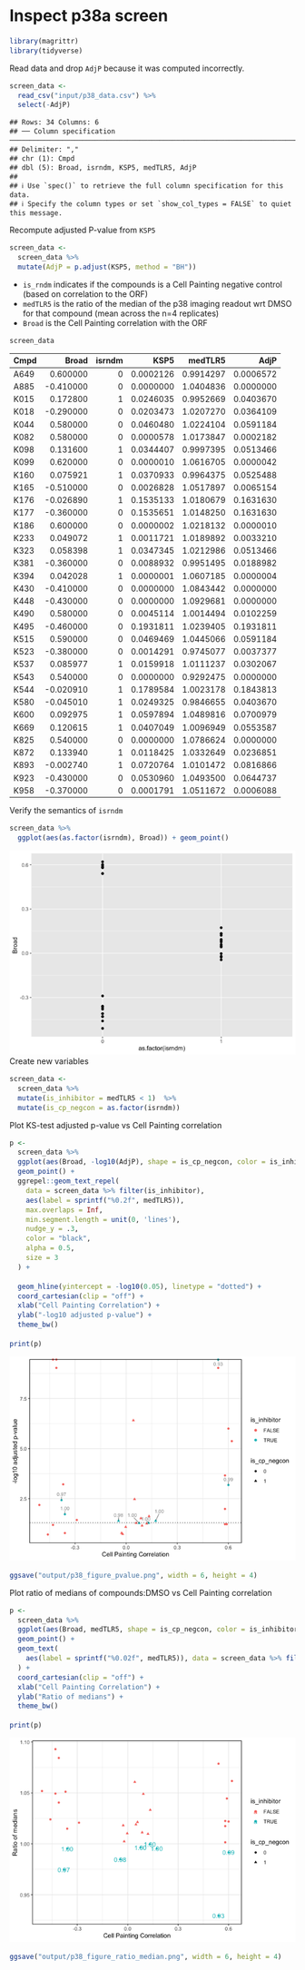 Inspect p38a screen
================

``` r
library(magrittr)
library(tidyverse)
```

Read data and drop `AdjP` because it was computed incorrectly.

``` r
screen_data <- 
  read_csv("input/p38_data.csv") %>%
  select(-AdjP)
```

    ## Rows: 34 Columns: 6
    ## ── Column specification ─────────────────────────────────────────────────────────────────────────────────────────────────────────────────
    ## Delimiter: ","
    ## chr (1): Cmpd
    ## dbl (5): Broad, isrndm, KSP5, medTLR5, AdjP
    ## 
    ## ℹ Use `spec()` to retrieve the full column specification for this data.
    ## ℹ Specify the column types or set `show_col_types = FALSE` to quiet this message.

Recompute adjusted P-value from `KSP5`

``` r
screen_data <-
  screen_data %>%
  mutate(AdjP = p.adjust(KSP5, method = "BH"))
```

-   `is_rndm` indicates if the compounds is a Cell Painting negative
    control (based on correlation to the ORF)
-   `medTLR5` is the ratio of the median of the p38 imaging readout wrt
    DMSO for that compound (mean across the n=4 replicates)
-   `Broad` is the Cell Painting correlation with the ORF

``` r
screen_data
```

<div class="kable-table">

| Cmpd |     Broad | isrndm |      KSP5 |   medTLR5 |      AdjP |
|:-----|----------:|-------:|----------:|----------:|----------:|
| A649 |  0.600000 |      0 | 0.0002126 | 0.9914297 | 0.0006572 |
| A885 | -0.410000 |      0 | 0.0000000 | 1.0404836 | 0.0000000 |
| K015 |  0.172800 |      1 | 0.0246035 | 0.9952669 | 0.0403670 |
| K018 | -0.290000 |      0 | 0.0203473 | 1.0207270 | 0.0364109 |
| K044 |  0.580000 |      0 | 0.0460480 | 1.0224104 | 0.0591184 |
| K082 |  0.580000 |      0 | 0.0000578 | 1.0173847 | 0.0002182 |
| K098 |  0.131600 |      1 | 0.0344407 | 0.9997395 | 0.0513466 |
| K099 |  0.620000 |      0 | 0.0000010 | 1.0616705 | 0.0000042 |
| K160 |  0.075921 |      1 | 0.0370933 | 0.9964375 | 0.0525488 |
| K165 | -0.510000 |      0 | 0.0026828 | 1.0517897 | 0.0065154 |
| K176 | -0.026890 |      1 | 0.1535133 | 1.0180679 | 0.1631630 |
| K177 | -0.360000 |      0 | 0.1535651 | 1.0148250 | 0.1631630 |
| K186 |  0.600000 |      0 | 0.0000002 | 1.0218132 | 0.0000010 |
| K233 |  0.049072 |      1 | 0.0011721 | 1.0189892 | 0.0033210 |
| K323 |  0.058398 |      1 | 0.0347345 | 1.0212986 | 0.0513466 |
| K381 | -0.360000 |      0 | 0.0088932 | 0.9951495 | 0.0188982 |
| K394 |  0.042028 |      1 | 0.0000001 | 1.0607185 | 0.0000004 |
| K430 | -0.410000 |      0 | 0.0000000 | 1.0843442 | 0.0000000 |
| K448 | -0.430000 |      0 | 0.0000000 | 1.0929681 | 0.0000000 |
| K490 |  0.580000 |      0 | 0.0045114 | 1.0014494 | 0.0102259 |
| K495 | -0.460000 |      0 | 0.1931811 | 1.0239405 | 0.1931811 |
| K515 |  0.590000 |      0 | 0.0469469 | 1.0445066 | 0.0591184 |
| K523 | -0.380000 |      0 | 0.0014291 | 0.9745077 | 0.0037377 |
| K537 |  0.085977 |      1 | 0.0159918 | 1.0111237 | 0.0302067 |
| K543 |  0.540000 |      0 | 0.0000000 | 0.9292475 | 0.0000000 |
| K544 | -0.020910 |      1 | 0.1789584 | 1.0023178 | 0.1843813 |
| K580 | -0.045010 |      1 | 0.0249325 | 0.9846655 | 0.0403670 |
| K600 |  0.092975 |      1 | 0.0597894 | 1.0489816 | 0.0700979 |
| K669 |  0.120615 |      1 | 0.0407049 | 1.0096949 | 0.0553587 |
| K825 |  0.540000 |      0 | 0.0000000 | 1.0786624 | 0.0000000 |
| K872 |  0.133940 |      1 | 0.0118425 | 1.0332649 | 0.0236851 |
| K893 | -0.002740 |      1 | 0.0720764 | 1.0101472 | 0.0816866 |
| K923 | -0.430000 |      0 | 0.0530960 | 1.0493500 | 0.0644737 |
| K958 | -0.370000 |      0 | 0.0001791 | 1.0511672 | 0.0006088 |

</div>

Verify the semantics of `isrndm`

``` r
screen_data %>%
  ggplot(aes(as.factor(isrndm), Broad)) + geom_point()
```

![](1.inspect-p38a-screen_files/figure-gfm/unnamed-chunk-5-1.png)<!-- -->
Create new variables

``` r
screen_data <- 
  screen_data %>% 
  mutate(is_inhibitor = medTLR5 < 1)  %>%
  mutate(is_cp_negcon = as.factor(isrndm))
```

Plot KS-test adjusted p-value vs Cell Painting correlation

``` r
p <-
  screen_data %>%
  ggplot(aes(Broad, -log10(AdjP), shape = is_cp_negcon, color = is_inhibitor)) +
  geom_point() +
  ggrepel::geom_text_repel(
    data = screen_data %>% filter(is_inhibitor),
    aes(label = sprintf("%0.2f", medTLR5)),
    max.overlaps = Inf,
    min.segment.length = unit(0, 'lines'),
    nudge_y = .3,
    color = "black",
    alpha = 0.5,
    size = 3
  ) +
  
  geom_hline(yintercept = -log10(0.05), linetype = "dotted") +
  coord_cartesian(clip = "off") +
  xlab("Cell Painting Correlation") +
  ylab("-log10 adjusted p-value") +
  theme_bw()

print(p)
```

![](1.inspect-p38a-screen_files/figure-gfm/unnamed-chunk-7-1.png)<!-- -->

``` r
ggsave("output/p38_figure_pvalue.png", width = 6, height = 4)
```

Plot ratio of medians of compounds:DMSO vs Cell Painting correlation

``` r
p <- 
  screen_data %>%
  ggplot(aes(Broad, medTLR5, shape = is_cp_negcon, color = is_inhibitor)) + 
  geom_point() + 
  geom_text(
    aes(label = sprintf("%0.02f", medTLR5)), data = screen_data %>% filter(is_inhibitor)
  ) +
  coord_cartesian(clip = "off") +
  xlab("Cell Painting Correlation") +
  ylab("Ratio of medians") + 
  theme_bw()

print(p)
```

![](1.inspect-p38a-screen_files/figure-gfm/unnamed-chunk-8-1.png)<!-- -->

``` r
ggsave("output/p38_figure_ratio_median.png", width = 6, height = 4)
```

